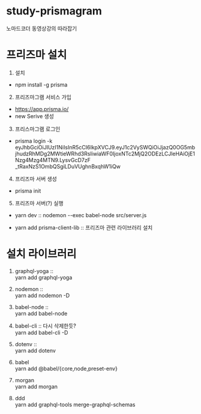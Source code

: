 # study-prismagram

노마드코더 동영상강의 따라잡기

# 프리즈마 설치

1. 설치

- npm install -g prisma

2. 프리즈마그램 서비스 가입

- https://app.prisma.io/
- new Serive 생성

3. 프리스마그램 로그인

- prisma login -k eyJhbGciOiJIUzI1NiIsInR5cCI6IkpXVCJ9.eyJ1c2VySWQiOiJjazQ0OG5mbjhudzRhMDg2MWtieWRhd3RsIiwiaWF0IjoxNTc2MjQ2ODEzLCJleHAiOjE1Nzg4Mzg4MTN9.LysvGcD7zF
  \_tRaxNzS1OmbQSgiLDuVUghnBxqhW1iQw

4. 프리즈마 서버 생성

- prisma init

5. 프리즈마 서버(?) 실행

- yarn dev :: nodemon --exec babel-node src/server.js

- yarn add prisma-client-lib :: 프리즈마 관련 라이브러리 설치

# 설치 라이브러리

1.  graphql-yoga ::  
    yarn add graphql-yoga

2.  nodemon ::  
    yarn add nodemon -D

3.  babel-node ::  
    yarn add babel-node

4.  babel-cli :: 다시 삭제한듯?  
    yarn add babel-cli -D

5.  dotenv ::  
    yarn add dotenv

6.  babel  
    yarn add @babel/{core,node,preset-env}

7.  morgan  
    yarn add morgan

8.  ddd  
    yarn add graphql-tools merge-graphql-schemas
